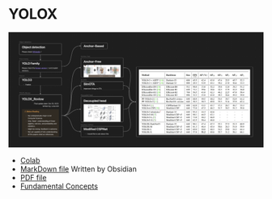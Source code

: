 # YOLOX

![Wholeimage](https://github.com/ICHBINLUCASKIM/ComputerVision/blob/main/PaperReview/YOLOX/YOLOX_Preview.png?raw=true)

- [Colab](https://colab.research.google.com/drive/1x9jkxH45_KS4XeMx0fZSA6Rimt7GPqMQ?usp=sharing)
- [MarkDown file](https://github.com/ICHBINLUCASKIM/ComputerVision/blob/main/PaperReview/YOLOX/YOLOX_Review.md) Written by Obsidian
- [PDF file](https://github.com/ICHBINLUCASKIM/ComputerVision/blob/main/PaperReview/YOLOX/YOLOX_Review.pdf)
- [Fundamental Concepts](https://github.com/ICHBINLUCASKIM/ComputerVision/tree/main/PaperReview/YOLOX/Prerequisites)
